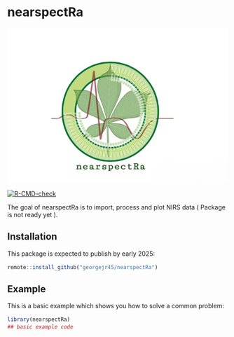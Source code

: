 
# nearspectRa
![Logo](nearspectRa.PNG)


<!-- badges: start -->
[![R-CMD-check](https://github.com/georgejr45/project-X/actions/workflows/R-CMD-check.yaml/badge.svg)](https://github.com/georgejr45/project-X/actions/workflows/R-CMD-check.yaml)
<!-- badges: end -->

The goal of nearspectRa is to import, process and plot NIRS data ( Package is not ready yet ).

## Installation

This package is expected to publish by early 2025:

``` r
remote::install_github("georgejr45/nearspectRa")
```

## Example

This is a basic example which shows you how to solve a common problem:

``` r
library(nearspectRa)
## basic example code
```

